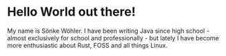 # Hello World out there!

My name is Sönke Wöhler.  I have been writing Java since high school - almost
exclusively for school and professionally - but lately I have become more
enthusiastic about Rust, FOSS and all things Linux.

<!--
**SonkeWohler/SonkeWohler** is a ✨ _special_ ✨ repository because its `README.md` (this file) appears on your GitHub profile.

Here are some ideas to get you started:

- 🔭 I’m currently working on ...
- 🌱 I’m currently learning ...
- 👯 I’m looking to collaborate on ...
- 🤔 I’m looking for help with ...
- 💬 Ask me about ...
- 📫 How to reach me: ...
- 😄 Pronouns: ...
- ⚡ Fun fact: ...
-->
